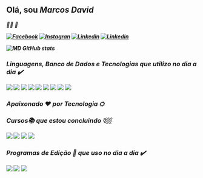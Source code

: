 ### <h2>Olá, sou <i><b>Marcos David</h2> 👨‍🦱 👋
[![Facebook](https://img.shields.io/badge/Facebook-1877F2?style=for-the-badge&logo=facebook&logoColor=white)](https://www.facebook.com/marc05d4vid)
[![Instagran](https://img.shields.io/badge/Instagram-E4405F?style=for-the-badge&logo=instagram&logoColor=white)](https://www.instagram.com/mdavidgomes/)
[![Linkedin](https://img.shields.io/badge/LinkedIn-0077B5?style=for-the-badge&logo=linkedin&logoColor=white)](http://www.linkedin.com/in/marcos-david-b70250119)
[![Linkedin](https://img.shields.io/badge/WhatsApp-25D366?style=for-the-badge&logo=whatsapp&logoColor=white)](https://wa.me/qr/BKVUVCV3TN7PN1)

![MD GitHub stats](https://github-readme-stats.vercel.app/api?username=mdg0m35&show_icons=true&theme=merko)

### Linguagens, Banco de Dados e Tecnologias que utilizo no dia a dia ✔️

![](https://img.shields.io/badge/JavaScript-323330?style=for-the-badge&logo=javascript&logoColor=F7DF1E)
![](https://img.shields.io/badge/jQuery-0769AD?style=for-the-badge&logo=jquery&logoColor=white)
![](https://img.shields.io/badge/Bootstrap-563D7C?style=for-the-badge&logo=bootstrap&logoColor=white)
![](https://img.shields.io/badge/Angular-DD0031?style=for-the-badge&logo=angular&logoColor=white)
![](https://img.shields.io/badge/Java-ED8B00?style=for-the-badge&logo=java&logoColor=white)
![](https://img.shields.io/badge/CSS3-1572B6?style=for-the-badge&logo=css3&logoColor=white)
![](	https://img.shields.io/badge/HTML5-E34F26?style=for-the-badge&logo=html5&logoColor=white)
![](https://img.shields.io/badge/Spring-6DB33F?style=for-the-badge&logo=spring&logoColor=white)
![](https://img.shields.io/badge/MySQL-00000F?style=for-the-badge&logo=mysql&logoColor=white)

### Apaixonado ❤️ por Tecnologia ⛭
### Cursos📚 que estou concluindo  👇🏼
![](https://img.shields.io/badge/Vue.js-35495E?style=for-the-badge&logo=vue.js&logoColor=4FC08D0)
![](https://img.shields.io/badge/AngularJS-E23237?style=for-the-badge&logo=angularjs&logoColor=white)
![](https://img.shields.io/badge/React-20232A?style=for-the-badge&logo=react&logoColor=61DAFB)
![](https://img.shields.io/badge/Node.js-43853D?style=for-the-badge&logo=node.js&logoColor=white)

### Programas de Edição 🎨 que uso no dia a dia ✔️
![](https://aleen42.github.io/badges/src/photoshop.svg)
![](https://aleen42.github.io/badges/src/illustrator.svg)
![](https://aleen42.github.io/badges/src/after_effects.svg)



    

      

    
